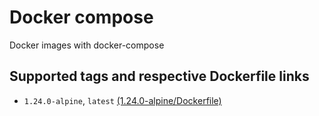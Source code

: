 # Docker compose

Docker images with docker-compose

## Supported tags and respective Dockerfile links

- `1.24.0-alpine`, `latest` [(1.24.0-alpine/Dockerfile)](1.24.0-alpine/Dockerfile)
